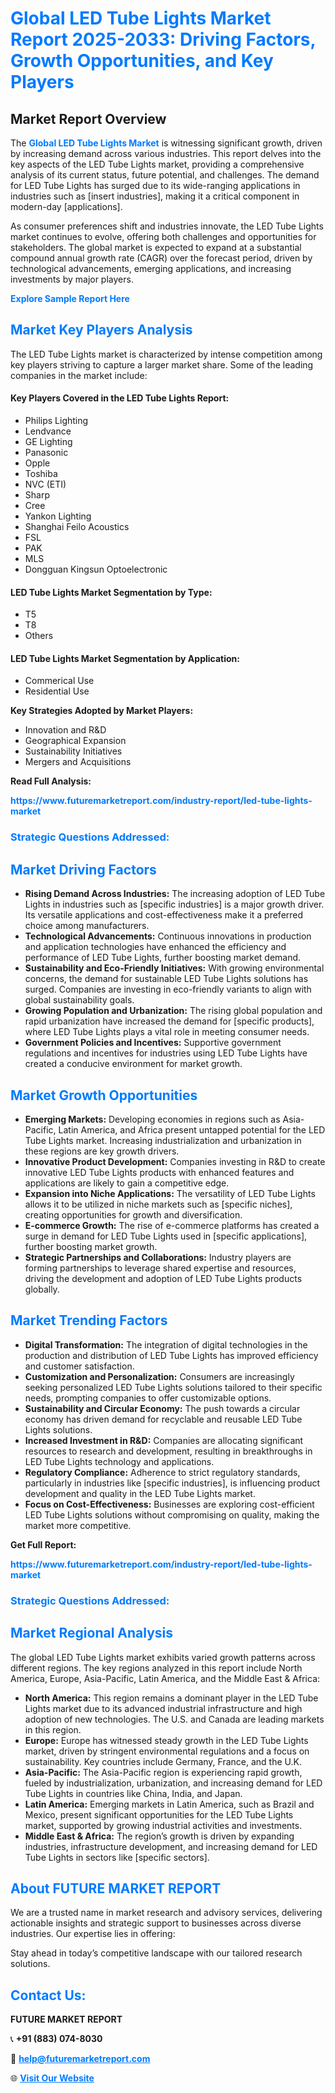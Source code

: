 <h1 style="color: #007BFF;">Global LED Tube Lights Market Report 2025-2033: Driving Factors, Growth Opportunities, and Key Players</h1>

<section id="overview">
<h2>Market Report Overview</h2>
<p>The <a href="https://www.futuremarketreport.com/industry-report/led-tube-lights-market" style="color: #007BFF; text-decoration: none;"><strong>Global LED Tube Lights Market</strong></a> is witnessing significant growth, driven by increasing demand across various industries. This report delves into the key aspects of the LED Tube Lights market, providing a comprehensive analysis of its current status, future potential, and challenges. The demand for LED Tube Lights has surged due to its wide-ranging applications in industries such as [insert industries], making it a critical component in modern-day [applications].</p>
<p>As consumer preferences shift and industries innovate, the LED Tube Lights market continues to evolve, offering both challenges and opportunities for stakeholders. The global market is expected to expand at a substantial compound annual growth rate (CAGR) over the forecast period, driven by technological advancements, emerging applications, and increasing investments by major players.</p>
</section>

<section id="overview">
<p><a href="https://www.futuremarketreport.com/request-sample/reportId=26650" style="color: #007BFF; text-decoration: none;"><strong>Explore Sample Report Here</strong></a></p>
</section>

<section id="key-players">
<h2 style="color: #007BFF;">Market Key Players Analysis</h2>
<p>The LED Tube Lights market is characterized by intense competition among key players striving to capture a larger market share. Some of the leading companies in the market include:</p>
<h4>Key Players Covered in the LED Tube Lights Report:</h4>
<ul><li>Philips Lighting</li><li>Lendvance</li><li>GE Lighting</li><li>Panasonic</li><li>Opple</li><li>Toshiba</li><li>NVC (ETI)</li><li>Sharp</li><li>Cree</li><li>Yankon Lighting</li><li>Shanghai Feilo Acoustics</li><li>FSL</li><li>PAK</li><li>MLS</li><li>Dongguan Kingsun Optoelectronic</li></ul>
<h4>LED Tube Lights Market Segmentation by Type:</h4>
<ul><li>T5</li><li>T8</li><li>Others</li></ul>

<h4>LED Tube Lights Market Segmentation by Application:</h4>
<ul><li>Commerical Use</li><li>Residential Use</li></ul>
<p><strong>Key Strategies Adopted by Market Players:</strong></p>
<ul>
<li>Innovation and R&D</li>
<li>Geographical Expansion</li>
<li>Sustainability Initiatives</li>
<li>Mergers and Acquisitions</li>
</ul>
</section>

<section>
<p><strong>Read Full Analysis: </strong></p><a href="https://www.futuremarketreport.com/industry-report/led-tube-lights-market" style="color: #007BFF; text-decoration: none;"><strong>https://www.futuremarketreport.com/industry-report/led-tube-lights-market</strong></a>
<h3 style="color: #007BFF;">Strategic Questions Addressed:</h3>
</section>

<section id="driving-factors">
<h2 style="color: #007BFF;">Market Driving Factors</h2>
<ul>
<li><strong>Rising Demand Across Industries:</strong> The increasing adoption of LED Tube Lights in industries such as [specific industries] is a major growth driver. Its versatile applications and cost-effectiveness make it a preferred choice among manufacturers.</li>
<li><strong>Technological Advancements:</strong> Continuous innovations in production and application technologies have enhanced the efficiency and performance of LED Tube Lights, further boosting market demand.</li>
<li><strong>Sustainability and Eco-Friendly Initiatives:</strong> With growing environmental concerns, the demand for sustainable LED Tube Lights solutions has surged. Companies are investing in eco-friendly variants to align with global sustainability goals.</li>
<li><strong>Growing Population and Urbanization:</strong> The rising global population and rapid urbanization have increased the demand for [specific products], where LED Tube Lights plays a vital role in meeting consumer needs.</li>
<li><strong>Government Policies and Incentives:</strong> Supportive government regulations and incentives for industries using LED Tube Lights have created a conducive environment for market growth.</li>
</ul>
</section>

<section id="growth-opportunities">
<h2 style="color: #007BFF;">Market Growth Opportunities</h2>
<ul>
<li><strong>Emerging Markets:</strong> Developing economies in regions such as Asia-Pacific, Latin America, and Africa present untapped potential for the LED Tube Lights market. Increasing industrialization and urbanization in these regions are key growth drivers.</li>
<li><strong>Innovative Product Development:</strong> Companies investing in R&D to create innovative LED Tube Lights products with enhanced features and applications are likely to gain a competitive edge.</li>
<li><strong>Expansion into Niche Applications:</strong> The versatility of LED Tube Lights allows it to be utilized in niche markets such as [specific niches], creating opportunities for growth and diversification.</li>
<li><strong>E-commerce Growth:</strong> The rise of e-commerce platforms has created a surge in demand for LED Tube Lights used in [specific applications], further boosting market growth.</li>
<li><strong>Strategic Partnerships and Collaborations:</strong> Industry players are forming partnerships to leverage shared expertise and resources, driving the development and adoption of LED Tube Lights products globally.</li>
</ul>
</section>

<section id="trending-factors">
<h2 style="color: #007BFF;">Market Trending Factors</h2>
<ul>
<li><strong>Digital Transformation:</strong> The integration of digital technologies in the production and distribution of LED Tube Lights has improved efficiency and customer satisfaction.</li>
<li><strong>Customization and Personalization:</strong> Consumers are increasingly seeking personalized LED Tube Lights solutions tailored to their specific needs, prompting companies to offer customizable options.</li>
<li><strong>Sustainability and Circular Economy:</strong> The push towards a circular economy has driven demand for recyclable and reusable LED Tube Lights solutions.</li>
<li><strong>Increased Investment in R&D:</strong> Companies are allocating significant resources to research and development, resulting in breakthroughs in LED Tube Lights technology and applications.</li>
<li><strong>Regulatory Compliance:</strong> Adherence to strict regulatory standards, particularly in industries like [specific industries], is influencing product development and quality in the LED Tube Lights market.</li>
<li><strong>Focus on Cost-Effectiveness:</strong> Businesses are exploring cost-efficient LED Tube Lights solutions without compromising on quality, making the market more competitive.</li>
</ul>
</section>

<section>
<p><strong>Get Full Report: </strong></p><a href="https://www.futuremarketreport.com/industry-report/led-tube-lights-market" style="color: #007BFF; text-decoration: none;"><strong>https://www.futuremarketreport.com/industry-report/led-tube-lights-market</strong></a>
<h3 style="color: #007BFF;">Strategic Questions Addressed:</h3>
</section>


<section id="regional-analysis">
<h2 style="color: #007BFF;">Market Regional Analysis</h2>
<p>The global LED Tube Lights market exhibits varied growth patterns across different regions. The key regions analyzed in this report include North America, Europe, Asia-Pacific, Latin America, and the Middle East & Africa:</p>
<ul>
<li><strong>North America:</strong> This region remains a dominant player in the LED Tube Lights market due to its advanced industrial infrastructure and high adoption of new technologies. The U.S. and Canada are leading markets in this region.</li>
<li><strong>Europe:</strong> Europe has witnessed steady growth in the LED Tube Lights market, driven by stringent environmental regulations and a focus on sustainability. Key countries include Germany, France, and the U.K.</li>
<li><strong>Asia-Pacific:</strong> The Asia-Pacific region is experiencing rapid growth, fueled by industrialization, urbanization, and increasing demand for LED Tube Lights in countries like China, India, and Japan.</li>
<li><strong>Latin America:</strong> Emerging markets in Latin America, such as Brazil and Mexico, present significant opportunities for the LED Tube Lights market, supported by growing industrial activities and investments.</li>
<li><strong>Middle East & Africa:</strong> The region’s growth is driven by expanding industries, infrastructure development, and increasing demand for LED Tube Lights in sectors like [specific sectors].</li>
</ul>
</section>

<footer>
<h2 style="color: #007BFF;">About FUTURE MARKET REPORT</h2>
<p>We are a trusted name in market research and advisory services, delivering actionable insights and strategic support to businesses across diverse industries. Our expertise lies in offering:</p>

<p>Stay ahead in today’s competitive landscape with our tailored research solutions.</p>

<h2 style="color: #007BFF;">Contact Us:</h2>
<p><strong>FUTURE MARKET REPORT</strong></p>
<p>📞 <strong>+91 (883) 074-8030</strong></p>
<p>📧 <strong><a href="mailto:help@futuremarketreport.com" style="color: #007BFF;">help@futuremarketreport.com</a></strong></p>
<p>🌐 <strong><a href="https://www.futuremarketreport.com/" style="color: #007BFF;">Visit Our Website</a></strong></p>
</footer>